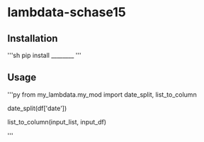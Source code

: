 # lambdata-schase15

## Installation
'''sh
pip install ________
'''

## Usage

'''py
from my_lambdata.my_mod import date_split, list_to_column

date_split(df['date'])

list_to_column(input_list, input_df)

'''